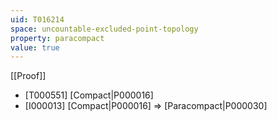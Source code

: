```yaml
---
uid: T016214
space: uncountable-excluded-point-topology
property: paracompact
value: true
---
```

[[Proof]]

* [T000551] [Compact|P000016]
* [I000013] [Compact|P000016] => [Paracompact|P000030]

